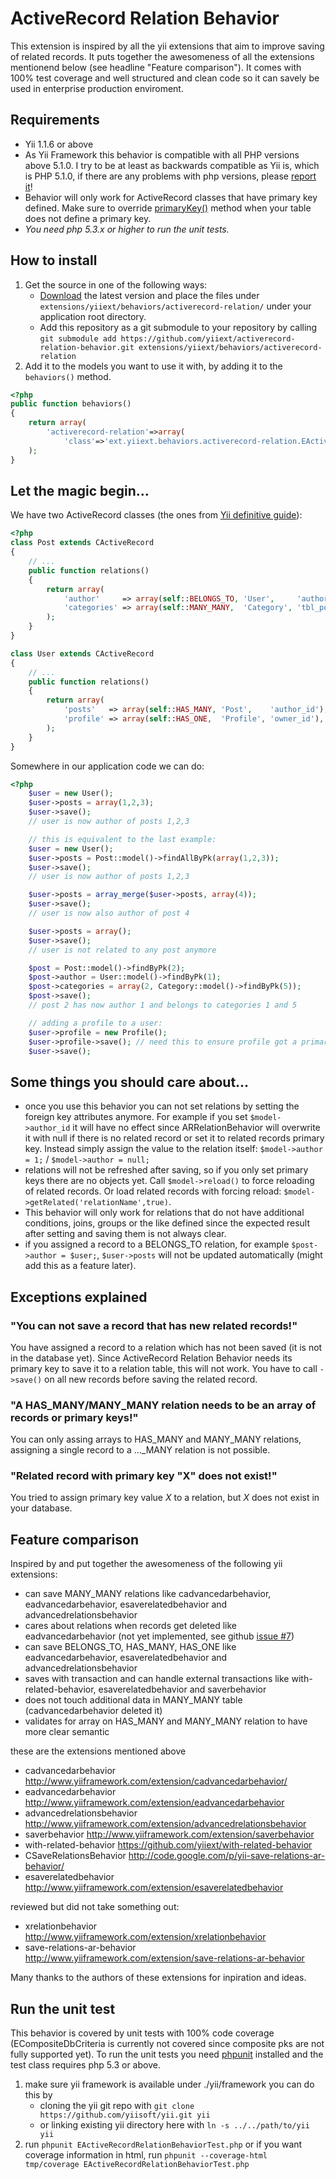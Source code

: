 # ActiveRecord Relation Behavior

This extension is inspired by all the yii extensions that aim to improve saving of related records.
It puts together the awesomeness of all the extensions mentionend below (see headline "Feature comparison").
It comes with 100% test coverage and well structured and clean code so it can savely be used in enterprise production enviroment.


## Requirements

* Yii 1.1.6 or above
* As Yii Framework this behavior is compatible with all PHP versions above 5.1.0.
  I try to be at least as backwards compatible as Yii is, which is PHP 5.1.0,
  if there are any problems with php versions, please [report it](https://github.com/yiiext/activerecord-relation-behavior/issues)!
* Behavior will only work for ActiveRecord classes that have primary key defined.
  Make sure to override [primaryKey()](http://www.yiiframework.com/doc/api/1.1/CActiveRecord#primaryKey%28%29-detail) method when your
  table does not define a primary key.
* _You need php 5.3.x or higher to run the unit tests._


## How to install

1. Get the source in one of the following ways:
   * [Download](https://github.com/yiiext/activerecord-relation-behavior/tags) the latest version and place the files under
     `extensions/yiiext/behaviors/activerecord-relation/` under your application root directory.
   * Add this repository as a git submodule to your repository by calling
     `git submodule add https://github.com/yiiext/activerecord-relation-behavior.git extensions/yiiext/behaviors/activerecord-relation`
2. Add it to the models you want to use it with, by adding it to the `behaviors()` method.

~~~php
<?php
public function behaviors()
{
    return array(
        'activerecord-relation'=>array(
            'class'=>'ext.yiiext.behaviors.activerecord-relation.EActiveRecordRelationBehavior',
    );
}
~~~


## Let the magic begin...

We have two ActiveRecord classes (the ones from [Yii definitive guide](http://www.yiiframework.com/doc/guide/1.1/en/database.arr#declaring-relationship)):
```php
<?php
class Post extends CActiveRecord
{
    // ...
    public function relations()
    {
        return array(
            'author'     => array(self::BELONGS_TO, 'User',     'author_id'),
            'categories' => array(self::MANY_MANY,  'Category', 'tbl_post_category(post_id, category_id)'),
        );
    }
}

class User extends CActiveRecord
{
    // ...
    public function relations()
    {
        return array(
            'posts'   => array(self::HAS_MANY, 'Post',    'author_id'),
            'profile' => array(self::HAS_ONE,  'Profile', 'owner_id'),
        );
    }
}
```

Somewhere in our application code we can do:
```php
<?php
    $user = new User();
    $user->posts = array(1,2,3);
    $user->save();
    // user is now author of posts 1,2,3

    // this is equivalent to the last example:
    $user = new User();
    $user->posts = Post::model()->findAllByPk(array(1,2,3));
    $user->save();
    // user is now author of posts 1,2,3

    $user->posts = array_merge($user->posts, array(4));
    $user->save();
    // user is now also author of post 4

    $user->posts = array();
    $user->save();
    // user is not related to any post anymore

    $post = Post::model()->findByPk(2);
    $post->author = User::model()->findByPk(1);
    $post->categories = array(2, Category::model()->findByPk(5));
    $post->save();
    // post 2 has now author 1 and belongs to categories 1 and 5

    // adding a profile to a user:
    $user->profile = new Profile();
    $user->profile->save(); // need this to ensure profile got a primary key
    $user->save();
```


## Some things you should care about...

* once you use this behavior you can not set relations by setting the foreign key attributes anymore.
  For example if you set `$model->author_id` it will have no effect since ARRelationBehavior will overwrite it
  with null if there is no related record or set it to related records primary key.
  Instead simply assign the value to the relation itself: `$model->author = 1;` / `$model->author = null;`
* relations will not be refreshed after saving, so if you only set primary keys there are no objects yet.
  Call `$model->reload()` to force reloading of related records. Or load related records with forcing reload:
  `$model->getRelated('relationName',true)`.
* This behavior will only work for relations that do not have additional conditions, joins, groups
  or the like defined since the expected result after setting and saving them is not always clear.
* if you assigned a record to a BELONGS_TO relation, for example `$post->author = $user;`,
  `$user->posts` will not be updated automatically (might add this as a feature later).


## Exceptions explained

### "You can not save a record that has new related records!"

You have assigned a record to a relation which has not been saved (it is not in the database yet).
Since ActiveRecord Relation Behavior needs its primary key to save it to a relation table, this will not work.
You have to call `->save()` on all new records before saving the related record.

### "A HAS_MANY/MANY_MANY relation needs to be an array of records or primary keys!"

You can only assing arrays to HAS_MANY and MANY_MANY relations, assigning a single record to a ..._MANY relation is not possible.

### "Related record with primary key "X" does not exist!"

You tried to assign primary key value _X_ to a relation, but _X_ does not exist in your database.


## Feature comparison

Inspired by and put together the awesomeness of the following yii extensions:

- can save MANY_MANY relations like cadvancedarbehavior, eadvancedarbehavior, esaverelatedbehavior and advancedrelationsbehavior
- cares about relations when records get deleted like eadvancedarbehavior (not yet implemented, see github [issue #7](https://github.com/yiiext/activerecord-relation-behavior/issues/7))
- can save BELONGS_TO, HAS_MANY, HAS_ONE like eadvancedarbehavior, esaverelatedbehavior and advancedrelationsbehavior
- saves with transaction and can handle external transactions like with-related-behavior, esaverelatedbehavior and saverbehavior
- does not touch additional data in MANY_MANY table (cadvancedarbehavior deleted it)
- validates for array on HAS_MANY and MANY_MANY relation to have more clear semantic

these are the extensions mentioned above
- cadvancedarbehavior        http://www.yiiframework.com/extension/cadvancedarbehavior/
- eadvancedarbehavior        http://www.yiiframework.com/extension/eadvancedarbehavior
- advancedrelationsbehavior  http://www.yiiframework.com/extension/advancedrelationsbehavior
- saverbehavior              http://www.yiiframework.com/extension/saverbehavior
- with-related-behavior      https://github.com/yiiext/with-related-behavior
- CSaveRelationsBehavior     http://code.google.com/p/yii-save-relations-ar-behavior/
- esaverelatedbehavior       http://www.yiiframework.com/extension/esaverelatedbehavior

reviewed but did not take something out:
- xrelationbehavior          http://www.yiiframework.com/extension/xrelationbehavior
- save-relations-ar-behavior http://www.yiiframework.com/extension/save-relations-ar-behavior

Many thanks to the authors of these extensions for inpiration and ideas.


## Run the unit test

This behavior is covered by unit tests with 100% code coverage (ECompositeDbCriteria is currently not covered since composite pks are not fully supported yet).
To run the unit tests you need [phpunit](https://github.com/sebastianbergmann/phpunit#readme) installed
and the test class requires php 5.3 or above.

1. make sure yii framework is available under ./yii/framework
   you can do this by
   - cloning the yii git repo with `git clone https://github.com/yiisoft/yii.git yii`
   - or linking existing yii directory here with `ln -s ../../path/to/yii yii`
2. run `phpunit EActiveRecordRelationBehaviorTest.php` or if you want coverage information in html,
   run `phpunit --coverage-html tmp/coverage EActiveRecordRelationBehaviorTest.php`

